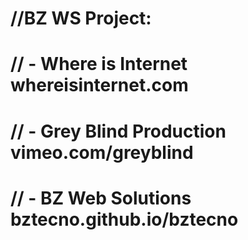 # //BZ WS Project:
# // - Where is Internet whereisinternet.com 
# // - Grey Blind Production vimeo.com/greyblind
# // - BZ Web Solutions bztecno.github.io/bztecno
